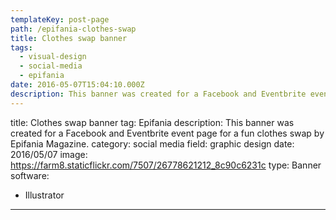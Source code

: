```yaml
---
templateKey: post-page
path: /epifania-clothes-swap
title: Clothes swap banner
tags:
  - visual-design
  - social-media
  - epifania
date: 2016-05-07T15:04:10.000Z
description: This banner was created for a Facebook and Eventbrite event page for a fun clothes swap by Epifania Magazine.
---
```


title: Clothes swap banner
tag: Epifania
description: This banner was created for a Facebook and Eventbrite event page for a fun clothes swap by Epifania Magazine.
category: social media
field: graphic design
date: 2016/05/07
image: https://farm8.staticflickr.com/7507/26778621212_8c90c6231c
type: Banner
software:
- Illustrator
---
